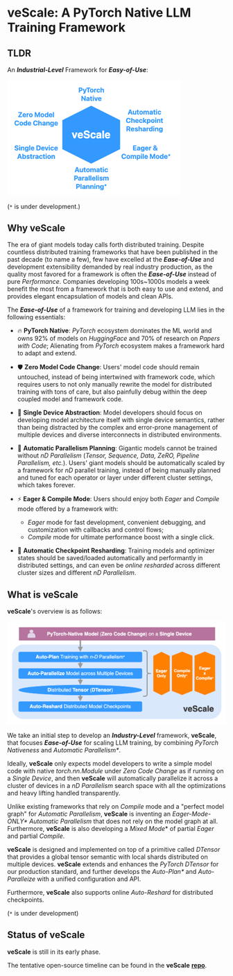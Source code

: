 # veScale: A PyTorch Native LLM Training Framework

## TLDR

An _**Industrial-Level**_ Framework for _**Easy-of-Use**_:

<img src="../../docs/pictures/tldr.png" alt="TL'DR" width="400"/>

(`*` is under development.)

## Why veScale

The era of giant models today calls forth distributed training.
Despite countless distributed training frameworks that have been published in the past decade (to name a few), few have excelled at the _**Ease-of-Use**_ and development extensibility demanded by real industry production,
as the quality most favored for a framework is often the _**Ease-of-Use**_ instead of pure _Performance_. 
Companies developing 100s~1000s models a week benefit the most from a framework that is both easy to use and extend, and provides elegant encapsulation of models and clean APIs.

The _**Ease-of-Use**_ of a framework for training and developing LLM lies in the following essentials:

- 🔥 **PyTorch Native**: _PyTorch_ ecosystem dominates the ML world and owns 92% of models on _HuggingFace_ and 70% of research on _Papers with Code_; Alienating from _PyTorch_ ecosystem makes a framework hard to adapt and extend.

- 🛡 **Zero Model Code Change**: Users' model code should remain untouched, instead of being intertwined with framework code, which requires users to not only manually rewrite the model for distributed training with tons of care, but also painfully debug within the deep coupled model and framework code.

- 🚀 **Single Device Abstraction**: Model developers should focus on developing model architecture itself with single device semantics, rather than being distracted by the complex and error-prone management of multiple devices and diverse interconnects in distributed environments.

- 🎯 **Automatic Parallelism Planning**: Gigantic models cannot be trained without _nD Parallelism_ (_Tensor, Sequence, Data, ZeRO, Pipeline Parallelism, etc._). Users' giant models should be automatically scaled by a framework for _nD_ parallel training, instead of being manually planned and tuned for each operator or layer under different cluster settings, which takes forever. 

- ⚡ **Eager & Compile Mode**: Users should enjoy both _Eager_ and _Compile_ mode offered by a framework with:
  - _Eager_ mode for fast development, convenient debugging, and customization with callbacks and control flows;
  - _Compile_ mode for ultimate performance boost with a single click.

- 📀 **Automatic Checkpoint Resharding**: Training models and optimizer states should be saved/loaded automatically and performantly in distributed settings, and can even be _online resharded_ across different cluster sizes and different _nD Parallelism_.

## What is veScale

**veScale**'s overview is as follows:

<img src="../../docs/pictures/overview.png" alt="overview" width="700"/>

We take an initial step to develop an _**Industry-Level**_ framework, **veScale**, that focuses _**Ease-of-Use**_ for scaling LLM training, by combining _PyTorch Nativeness_ and _Automatic Parallelism*_. 

Ideally, **veScale** only expects model developers to write a simple model code with native _torch.nn.Module_ under _Zero Code Change_ as if running on a _Single Device_, and then **veScale** will automatically parallelize it across a cluster of devices in a _nD Parallelism_ search space with all the optimizations and heavy lifting handled transparently.

Unlike existing frameworks that rely on _Compile_ mode and a "perfect model graph" for _Automatic Parallelism_,  **veScale** is inventing an _Eager-Mode-ONLY*_ _Automatic Parallelism_ that does not rely on the model graph at all. 
Furthermore, **veScale** is also developing a _Mixed Mode_* of partial _Eager_ and partial _Compile_.

**veScale** is designed and implemented on top of a primitive called _DTensor_ that provides a global tensor semantic with local shards distributed on multiple devices.
**veScale** extends and enhances the _PyTorch DTensor_ for our production standard, and further develops the _Auto-Plan*_ and _Auto-Paralleize_ with a unified configuration and API. 

Furthermore, **veScale** also supports online _Auto-Reshard_ for distributed checkpoints.

(`*` is under development)

## Status of veScale

**veScale** is still in its early phase.

The tentative open-source timeline can be found in the **veScale** [**repo**](https://github.com/volcengine/veScale/tree/main).